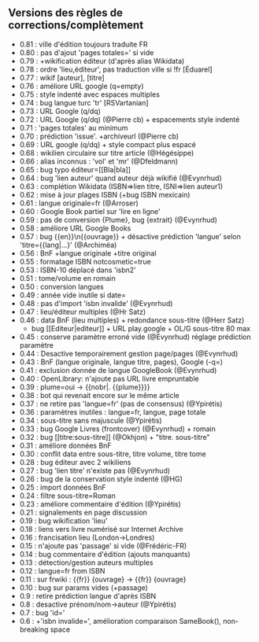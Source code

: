 ## Versions des règles de corrections/complètement ##

* 0.81 : ville d'édition toujours traduite FR
* 0.80 : pas d'ajout 'pages totales=' si vide
* 0.79 : +wikification éditeur (d'après alias Wikidata)
* 0.78 : ordre 'lieu,éditeur', pas traduction ville si !fr [Éduarel]
* 0.77 : wikif [auteur], [titre]
* 0.76 : améliore URL google (q=empty)
* 0.75 : style indenté avec espaces multiples
* 0.74 : bug langue turc 'tr' [RSVartanian]
* 0.73 : URL Google (q/dq)
* 0.72 : URL Google (q/dq) (@Pierre cb) + espacements style indenté
* 0.71 : 'pages totales' au minimum
* 0.70 : prédiction 'issue'. +archiveurl (@Pierre cb)
* 0.69 : URL google (q/dq) + style compact plus espacé
* 0.68 : wikilien circulaire sur titre article (@Hégésippe)
* 0.66 : alias inconnus : 'vol' et 'mr' (@Dfeldmann)
* 0.65 : bug typo éditeur=[[Bla|bla]]
* 0.64 : bug 'lien auteur' quand auteur déjà wikifié (@Evynrhud)
* 0.63 : complétion Wikidata (ISBN=>lien titre, ISNI=>lien auteur1)
* 0.62 : mise à jour plages ISBN (+bug ISBN mexicain)
* 0.61 : langue originale=fr (@Arroser)
* 0.60 : Google Book partiel sur 'lire en ligne'
* 0.59 : pas de conversion {Plume}, bug {extrait} (@Evynrhud)
* 0.58 : améliore URL Google Books
* 0.57 : bug {{en}}\n{{ouvrage}} + désactive prédiction 'langue' selon 'titre={{lang|...}' (@Archimëa)
* 0.56 : BnF +langue originale +titre original
* 0.55 : formatage ISBN notcosmetic=true
* 0.53 : ISBN-10 déplacé dans 'isbn2'
* 0.51 : tome/volume en romain
* 0.50 : conversion langues
* 0.49 : année vide inutile si date=
* 0.48 : pas d'import 'isbn invalide' (@Evynrhud)
* 0.47 : lieu/éditeur multiples (@Hr Satz)
* 0.46 : data BnF (lieu multiples) + redondance sous-titre (@Herr Satz) 
  + bug [[Editeur|editeur]] + URL play.google + OL/G sous-titre 80 max
* 0.45 : conserve paramètre erroné vide (@Evynrhud) réglage prédiction paramètre
* 0.44 : Desactive temporairement gestion page/pages (@Evynrhud)
* 0.43 : BnF (langue originale, langue titre, pages), Google (-q=)
* 0.41 : exclusion donnée de langue GoogleBook (@Evynrhud)
* 0.40 : OpenLibrary: n'ajoute pas URL livre empruntable
* 0.39 : plume=oui -> {{nobr|. {{plume}}}}
* 0.38 : bot qui revenait encore sur le même article
* 0.37 : ne retire pas 'langue=fr' (pas de consensus) (@Ypirétis)
* 0.36 : paramètres inutiles : langue=fr, langue, page totale
* 0.34 : sous-titre sans majuscule (@Ypirétis)
* 0.33 : bug Google Livres (frontcover) (@Evynrhud) + romain
* 0.32 : bug <nowiki>[[titre:sous-titre]]</nowiki> (@Okhjon) + "titre. sous-titre"
* 0.31 : améliore données BnF
* 0.30 : conflit data entre sous-titre, titre volume, titre tome
* 0.28 : bug éditeur avec 2 wikiliens
* 0.27 : bug 'lien titre' n'existe pas (@Evynrhud)
* 0.26 : bug de la conservation style indenté (@HG)
* 0.25 : import données BnF
* 0.24 : filtre sous-titre=Roman
* 0.23 : améliore commentaire d'édition (@Ypirétis)
* 0.21 : signalements en page discussion
* 0.19 : bug wikification 'lieu'
* 0.18 : liens vers livre numérisé sur Internet Archive 
* 0.16 : francisation lieu (London->Londres)
* 0.15 : n'ajoute pas 'passage' si vide (@Frédéric-FR)
* 0.14 : bug commentaire d'édition (ajouts manquants)
* 0.13 : détection/gestion auteurs multiples
* 0.12 : langue=fr from ISBN
* 0.11 : sur frwiki : {{fr}} {ouvrage} -> {{fr}} {ouvrage}
* 0.10 : bug sur params vides (+passage)
* 0.9 : retire prédiction langue d'après ISBN
* 0.8 : desactive prénom/nom->auteur (@Ypirétis)
* 0.7 : bug 'id='
* 0.6 : +'isbn invalide=', amélioration comparaison SameBook(), non-breaking space
